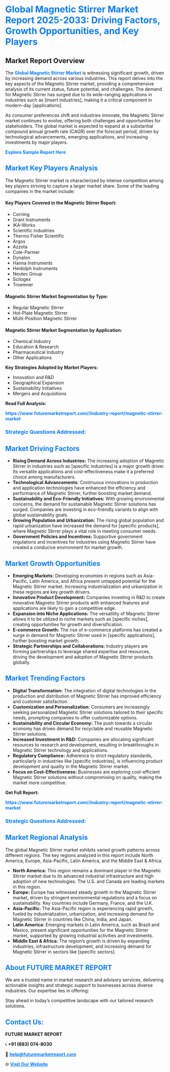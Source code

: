 <h1 style="color: #007BFF;">Global Magnetic Stirrer Market Report 2025-2033: Driving Factors, Growth Opportunities, and Key Players</h1>

<section id="overview">
<h2>Market Report Overview</h2>
<p>The <a href="https://www.futuremarketreport.com//industry-report/magnetic-stirrer-market" style="color: #007BFF; text-decoration: none;"><strong>Global Magnetic Stirrer Market</strong></a> is witnessing significant growth, driven by increasing demand across various industries. This report delves into the key aspects of the Magnetic Stirrer market, providing a comprehensive analysis of its current status, future potential, and challenges. The demand for Magnetic Stirrer has surged due to its wide-ranging applications in industries such as [insert industries], making it a critical component in modern-day [applications].</p>
<p>As consumer preferences shift and industries innovate, the Magnetic Stirrer market continues to evolve, offering both challenges and opportunities for stakeholders. The global market is expected to expand at a substantial compound annual growth rate (CAGR) over the forecast period, driven by technological advancements, emerging applications, and increasing investments by major players.</p>
</section>

<section id="overview">
<p><a href="https://www.futuremarketreport.com//request-sample/reportId=85708" style="color: #007BFF; text-decoration: none;"><strong>Explore Sample Report Here</strong></a></p>
</section>

<section id="key-players">
<h2 style="color: #007BFF;">Market Key Players Analysis</h2>
<p>The Magnetic Stirrer market is characterized by intense competition among key players striving to capture a larger market share. Some of the leading companies in the market include:</p>
<h4>Key Players Covered in the Magnetic Stirrer Report:</h4>
<ul><li>Corning</li><li>Grant Instruments</li><li>IKA-Works</li><li>Scientific Industries</li><li>Thermo Fisher Scientific</li><li>Argos</li><li>Azzota</li><li>Cole-Parmer</li><li>Dynalon</li><li>Hanna Instruments</li><li>Heidolph Instruments</li><li>Neutec Group</li><li>Scilogex</li><li>Troemner</li></ul>
<h4>Magnetic Stirrer Market Segmentation by Type:</h4>
<ul><li>Regular Magnetic Stirrer</li><li>Hot-Plate Magnetic Stirrer</li><li>Multi-Position Magnetic Stirrer</li></ul>

<h4>Magnetic Stirrer Market Segmentation by Application:</h4>
<ul><li>Chemical Industry</li><li>Education &amp; Research</li><li>Pharmaceutical Industry</li><li>Other Applications</li></ul>
<p><strong>Key Strategies Adopted by Market Players:</strong></p>
<ul>
<li>Innovation and R&D</li>
<li>Geographical Expansion</li>
<li>Sustainability Initiatives</li>
<li>Mergers and Acquisitions</li>
</ul>
</section>

<section>
<p><strong>Read Full Analysis: </strong></p><a href="https://www.futuremarketreport.com//industry-report/magnetic-stirrer-market" style="color: #007BFF; text-decoration: none;"><strong>https://www.futuremarketreport.com//industry-report/magnetic-stirrer-market</strong></a>
<h3 style="color: #007BFF;">Strategic Questions Addressed:</h3>
</section>

<section id="driving-factors">
<h2 style="color: #007BFF;">Market Driving Factors</h2>
<ul>
<li><strong>Rising Demand Across Industries:</strong> The increasing adoption of Magnetic Stirrer in industries such as [specific industries] is a major growth driver. Its versatile applications and cost-effectiveness make it a preferred choice among manufacturers.</li>
<li><strong>Technological Advancements:</strong> Continuous innovations in production and application technologies have enhanced the efficiency and performance of Magnetic Stirrer, further boosting market demand.</li>
<li><strong>Sustainability and Eco-Friendly Initiatives:</strong> With growing environmental concerns, the demand for sustainable Magnetic Stirrer solutions has surged. Companies are investing in eco-friendly variants to align with global sustainability goals.</li>
<li><strong>Growing Population and Urbanization:</strong> The rising global population and rapid urbanization have increased the demand for [specific products], where Magnetic Stirrer plays a vital role in meeting consumer needs.</li>
<li><strong>Government Policies and Incentives:</strong> Supportive government regulations and incentives for industries using Magnetic Stirrer have created a conducive environment for market growth.</li>
</ul>
</section>

<section id="growth-opportunities">
<h2 style="color: #007BFF;">Market Growth Opportunities</h2>
<ul>
<li><strong>Emerging Markets:</strong> Developing economies in regions such as Asia-Pacific, Latin America, and Africa present untapped potential for the Magnetic Stirrer market. Increasing industrialization and urbanization in these regions are key growth drivers.</li>
<li><strong>Innovative Product Development:</strong> Companies investing in R&D to create innovative Magnetic Stirrer products with enhanced features and applications are likely to gain a competitive edge.</li>
<li><strong>Expansion into Niche Applications:</strong> The versatility of Magnetic Stirrer allows it to be utilized in niche markets such as [specific niches], creating opportunities for growth and diversification.</li>
<li><strong>E-commerce Growth:</strong> The rise of e-commerce platforms has created a surge in demand for Magnetic Stirrer used in [specific applications], further boosting market growth.</li>
<li><strong>Strategic Partnerships and Collaborations:</strong> Industry players are forming partnerships to leverage shared expertise and resources, driving the development and adoption of Magnetic Stirrer products globally.</li>
</ul>
</section>

<section id="trending-factors">
<h2 style="color: #007BFF;">Market Trending Factors</h2>
<ul>
<li><strong>Digital Transformation:</strong> The integration of digital technologies in the production and distribution of Magnetic Stirrer has improved efficiency and customer satisfaction.</li>
<li><strong>Customization and Personalization:</strong> Consumers are increasingly seeking personalized Magnetic Stirrer solutions tailored to their specific needs, prompting companies to offer customizable options.</li>
<li><strong>Sustainability and Circular Economy:</strong> The push towards a circular economy has driven demand for recyclable and reusable Magnetic Stirrer solutions.</li>
<li><strong>Increased Investment in R&D:</strong> Companies are allocating significant resources to research and development, resulting in breakthroughs in Magnetic Stirrer technology and applications.</li>
<li><strong>Regulatory Compliance:</strong> Adherence to strict regulatory standards, particularly in industries like [specific industries], is influencing product development and quality in the Magnetic Stirrer market.</li>
<li><strong>Focus on Cost-Effectiveness:</strong> Businesses are exploring cost-efficient Magnetic Stirrer solutions without compromising on quality, making the market more competitive.</li>
</ul>
</section>

<section>
<p><strong>Get Full Report: </strong></p><a href="https://www.futuremarketreport.com//industry-report/magnetic-stirrer-market" style="color: #007BFF; text-decoration: none;"><strong>https://www.futuremarketreport.com//industry-report/magnetic-stirrer-market</strong></a>
<h3 style="color: #007BFF;">Strategic Questions Addressed:</h3>
</section>


<section id="regional-analysis">
<h2 style="color: #007BFF;">Market Regional Analysis</h2>
<p>The global Magnetic Stirrer market exhibits varied growth patterns across different regions. The key regions analyzed in this report include North America, Europe, Asia-Pacific, Latin America, and the Middle East & Africa:</p>
<ul>
<li><strong>North America:</strong> This region remains a dominant player in the Magnetic Stirrer market due to its advanced industrial infrastructure and high adoption of new technologies. The U.S. and Canada are leading markets in this region.</li>
<li><strong>Europe:</strong> Europe has witnessed steady growth in the Magnetic Stirrer market, driven by stringent environmental regulations and a focus on sustainability. Key countries include Germany, France, and the U.K.</li>
<li><strong>Asia-Pacific:</strong> The Asia-Pacific region is experiencing rapid growth, fueled by industrialization, urbanization, and increasing demand for Magnetic Stirrer in countries like China, India, and Japan.</li>
<li><strong>Latin America:</strong> Emerging markets in Latin America, such as Brazil and Mexico, present significant opportunities for the Magnetic Stirrer market, supported by growing industrial activities and investments.</li>
<li><strong>Middle East & Africa:</strong> The region’s growth is driven by expanding industries, infrastructure development, and increasing demand for Magnetic Stirrer in sectors like [specific sectors].</li>
</ul>
</section>

<footer>
<h2 style="color: #007BFF;">About FUTURE MARKET REPORT</h2>
<p>We are a trusted name in market research and advisory services, delivering actionable insights and strategic support to businesses across diverse industries. Our expertise lies in offering:</p>

<p>Stay ahead in today’s competitive landscape with our tailored research solutions.</p>

<h2 style="color: #007BFF;">Contact Us:</h2>
<p><strong>FUTURE MARKET REPORT</strong></p>
<p>📞 <strong>+91 (883) 074-8030</strong></p>
<p>📧 <strong><a href="mailto:help@futuremarketreport.com" style="color: #007BFF;">help@futuremarketreport.com</a></strong></p>
<p>🌐 <strong><a href="https://www.futuremarketreport.com/" style="color: #007BFF;">Visit Our Website</a></strong></p>
</footer>